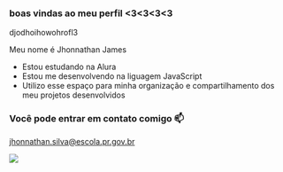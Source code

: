 ### boas vindas ao meu perfil <3<3<3<3


djodhoihowohrofl3


Meu nome é Jhonnathan James

- Estou estudando na Alura
- Estou me desenvolvendo na liguagem JavaScript
- Utilizo esse espaço para minha organização e compartilhamento dos meu projetos desenvolvidos

### Você pode entrar em contato comigo 📫

jhonnathan.silva@escola.pr.gov.br

![](https://media.tenor.com/OI7r9b2aHawAAAAC/basketball-mj.gif)
